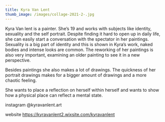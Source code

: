 ```yaml
---
title: Kyra Van Lent
thumb_image: /images/collage-2021-2-.jpg
---
```

<!--StartFragment-->

Kyra Van lent is a painter. She’s 19 and works with subjects like identity, sexuality and the self portrait. Despite finding it hard to open up in daily life, she can easily start a conversation with the spectator in her paintings. Sexuality is a big part of identity and this is shown in Kyra’s work, naked bodies and intense looks are common. The reworking of her paintings is also very important, examining an older painting to see it in a new perspective.

Besides paintings she also makes a lot of drawings. The quickness of her portrait drawings makes for a bigger amount of drawings and a more chaotic feeling. 

She wants to place a reflection on herself within herself and wants to show how a physical place can reflect a mental state.



instagram   @kyravanlent.art

website       https://kyravanlent2.wixsite.com/kyravanlent

<!--EndFragment-->